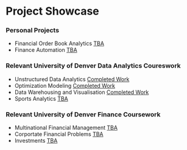 # Project Showcase

### Personal Projects
- Financial Order Book Analytics [TBA](TBA)
- Finance Automation [TBA](TBA)


### Relevant University of Denver Data Analytics Coureswork
- Unstructured Data Analytics [Completed Work](https://github.com/EvanElzenberger/UnstructuredDataAnalytics/blob/main/README.md)
- Optimization Modeling [Completed Work](https://github.com/EvanElzenberger/OptimizationModeling)
- Data Warehousing and Visualisation [Completed Work](https://github.com/EvanElzenberger/DataWarehousing)
- Sports Analytics [TBA](TBA)


### Relevant University of Denver Finance Coursework 
- Multinational Financial Management [TBA](TBA)
- Corportate Financial Problems [TBA](TBA)
- Investments [TBA](TBA)
